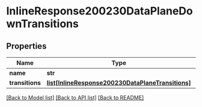 # InlineResponse200230DataPlaneDownTransitions

## Properties
Name | Type | Description | Notes
------------ | ------------- | ------------- | -------------
**name** | **str** |  | [optional] 
**transitions** | [**list[InlineResponse200230DataPlaneTransitions]**](InlineResponse200230DataPlaneTransitions.md) |  | [optional] 

[[Back to Model list]](../README.md#documentation-for-models) [[Back to API list]](../README.md#documentation-for-api-endpoints) [[Back to README]](../README.md)

